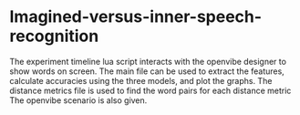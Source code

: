 # Imagined-versus-inner-speech-recognition

The experiment timeline lua script interacts with the openvibe designer to show words on screen.
The main file can be used to extract the features, calculate accuracies using the three models, and plot the graphs.
The distance metrics file is used to find the word pairs for each distance metric
The openvibe scenario is also given.
